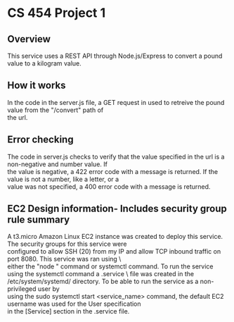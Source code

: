 # CS 454 Project 1

## Overview
This service uses a REST API through Node.js/Express to convert a pound value to a kilogram value.

## How it works 
In the code in the server.js file, a GET request in used to retreive the pound value from the "/convert" path of \
the url. 

## Error checking
The code in server.js checks to verify that the value specified in the url is a non-negative and number value. If \
the value is negative, a 422 error code with a message is returned. If the value is not a number, like a letter, or a \
value was not specified, a 400 error code with a message is returned.

## EC2 Design information- Includes security group rule summary
A t3.micro Amazon Linux EC2 instance was created to deploy this service. The security groups for this service were \
configured to allow SSH (20) from my IP and allow TCP inbound traffic on port 8080. This service was ran using \  
either the "node <filname>" command or systemctl command. To run the service using the systemctl command a .service \ 
file was created in the /etc/system/systemd/ directory. To be able to run the service as a non-privileged user by \
using the sudo systemctl start <service_name> command, the default EC2 username was used for the User specification \
in the [Service] section in the .service file. 
